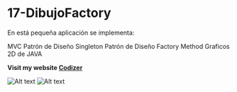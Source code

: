 # 17-DibujoFactory

En está pequeña aplicación se implementa:

MVC
Patrón de Diseño Singleton
Patrón de Diseño Factory Method
Graficos 2D de JAVA

**Visit my website [Codizer](http://codizer.com/)**

![Alt text](http://codizer.com/git-hub-img/Factory-Method.png "JAVA Factory Method App")
![Alt text](http://codizer.com/git-hub-img/factory-method-java.png "JAVA Factory Method App")